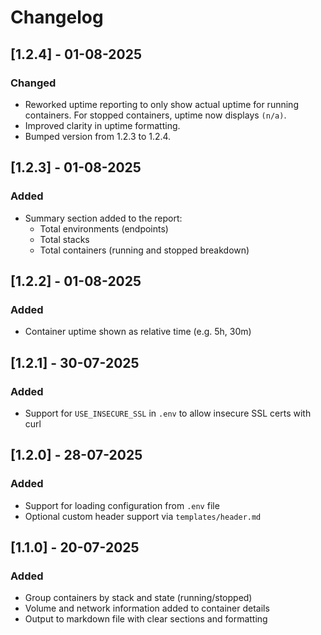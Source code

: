 # Changelog

## [1.2.4] - 01-08-2025
### Changed
- Reworked uptime reporting to only show actual uptime for running containers. For stopped containers, uptime now displays `(n/a)`.
- Improved clarity in uptime formatting.
- Bumped version from 1.2.3 to 1.2.4.

## [1.2.3] - 01-08-2025
### Added
- Summary section added to the report:
  - Total environments (endpoints)
  - Total stacks
  - Total containers (running and stopped breakdown)

## [1.2.2] - 01-08-2025
### Added
- Container uptime shown as relative time (e.g. 5h, 30m)

## [1.2.1] - 30-07-2025
### Added
- Support for `USE_INSECURE_SSL` in `.env` to allow insecure SSL certs with curl

## [1.2.0] - 28-07-2025
### Added
- Support for loading configuration from `.env` file
- Optional custom header support via `templates/header.md`

## [1.1.0] - 20-07-2025
### Added
- Group containers by stack and state (running/stopped)
- Volume and network information added to container details
- Output to markdown file with clear sections and formatting
